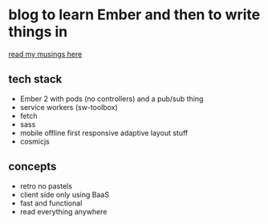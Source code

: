 # blog to learn Ember and then to write things in

[read my musings here](https://craigbilner.github.io/)

## tech stack

* Ember 2 with pods (no controllers) and a pub/sub thing
* service workers (sw-toolbox)
* fetch
* sass
* mobile offline first responsive adaptive layout stuff
* cosmicjs

## concepts

* retro no pastels
* client side only using BaaS
* fast and functional
* read everything anywhere
